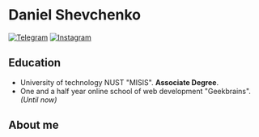 # Daniel Shevchenko
[![Telegram](https://svgshare.com/i/WJP.svg)](https://t.me/denkeel) 
[![Instagram](https://svgshare.com/i/WKK.svg)](https://www.instagram.com/denkeel.io/)
## Education
- University of technology NUST "MISIS". **Associate Degree**.
- One and a half year online school of web development "Geekbrains".  _(Until now)_
## About me
